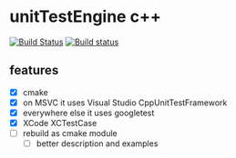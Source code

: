 # unitTestEngine c++

[![Build Status](https://travis-ci.org/damaex/unitTestEngine.svg?branch=master)](https://travis-ci.org/damaex/unitTestEngine) [![Build status](https://ci.appveyor.com/api/projects/status/v9wlua3s2m838xeo/branch/master?svg=true)](https://ci.appveyor.com/project/damaex/unittestengine/branch/master)

## features
- [x] cmake
- [x] on MSVC it uses Visual Studio CppUnitTestFramework
- [x] everywhere else it uses googletest
- [x] XCode XCTestCase
- [ ] rebuild as cmake module
    - [ ] better description and examples
